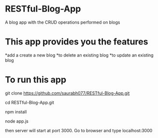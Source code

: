 # RESTful-Blog-App
A blog app with the CRUD operations performed on blogs

# This app provides you the features 
*add a create a new blog
*to delete an existing blog
*to update an existing blog

# To run this app 
git clone https://github.com/saurabh077/RESTful-Blog-App.git

cd RESTful-Blog-App.git

npm install 

node app.js

then server will start at port 3000. Go to browser and type localhost:3000 
